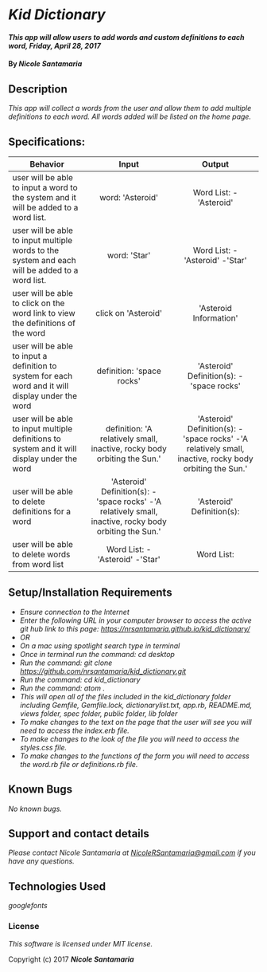 # _Kid Dictionary_

#### _This app will allow users to add words and custom definitions to each word, Friday, April 28, 2017_

#### By _**Nicole Santamaria**_

## Description

_This app will collect a words from the user and allow them to add multiple definitions to each word. All words added will be listed on the home page._

## Specifications:

| Behavior |  Input   |  Output  |
|----------|:--------:|:--------:|
| user will be able to input a word to the system and it will be added to a word list. | word: 'Asteroid' | Word List: -'Asteroid'|
| user will be able to input multiple words to the system and each will be added to a word list. | word: 'Star' | Word List: -'Asteroid' -'Star'|
| user will be able to click on the word link to view the definitions of the word |click on 'Asteroid' | 'Asteroid Information' |
| user will be able to input a definition to system for each word and it will display under the word | definition: 'space rocks' | 'Asteroid' Definition(s): -'space rocks' |
| user will be able to input multiple definitions to system and it will display under the word | definition: 'A relatively small, inactive, rocky body orbiting the Sun.' | 'Asteroid' Definition(s): -'space rocks' -'A relatively small, inactive, rocky body orbiting the Sun.' |
| user will be able to delete definitions for a word | 'Asteroid' Definition(s): -'space rocks' -'A relatively small, inactive, rocky body orbiting the Sun.' | 'Asteroid' Definition(s): |
| user will be able to delete words from word list | Word List: -'Asteroid' -'Star' | Word List: |

## Setup/Installation Requirements

* _Ensure connection to the Internet_
* _Enter the following URL in your computer browser to access the active git hub link to this page: https://nrsantamaria.github.io/kid_dictionary/_
* _OR_
* _On a mac using spotlight search type in terminal_
* _Once in terminal run the command: cd desktop_
* _Run the command: git clone https://github.com/nrsantamaria/kid_dictionary.git_
* _Run the command: cd kid_dictionary_
* _Run the command: atom ._
* _This will open all of the files included in the kid_dictionary folder including Gemfile, Gemfile.lock, dictionarylist.txt, app.rb, README.md, views folder, spec folder, public folder, lib folder_
* _To make changes to the text on the page that the user will see you will need to access the index.erb file._
* _To make changes to the look of the file you will need to access the styles.css file._
* _To make changes to the functions of the form you will need to access the word.rb file or definitions.rb file._

## Known Bugs

_No known bugs._

## Support and contact details

_Please contact Nicole Santamaria at NicoleRSantamaria@gmail.com if you have any questions._

## Technologies Used

_googlefonts_

### License

*This software is licensed under MIT license.*

Copyright (c) 2017 **_Nicole Santamaria_**
